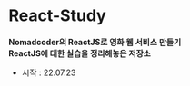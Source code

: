 # React-Study
**Nomadcoder의 ReactJS로 영화 웹 서비스 만들기**  
**ReactJS에 대한 실습을 정리해놓은 저장소**  
 - 시작 : 22.07.23  